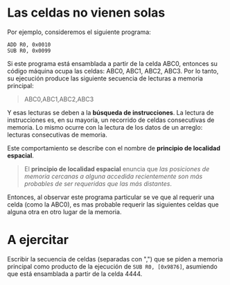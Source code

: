 # Las celdas no vienen solas

Por ejemplo, consideremos el siguiente programa:

```
ADD R0, 0x0010
SUB R0, 0x0099
```
Si este programa está ensamblada a partir de la celda ABC0, entonces su código máquina ocupa las celdas: ABC0, ABC1, ABC2, ABC3. Por lo tanto, su ejecución produce las siguiente secuencia de lecturas a memoria principal:
> ABC0,ABC1,ABC2,ABC3

Y esas lecturas se deben a la **búsqueda de instrucciones**. La lectura de instrucciones es, en su mayoría, un recorrido de celdas consecutivas de memoria. Lo mismo ocurre con la lectura de los datos de un arreglo: lecturas consecutivas de memoria.

Este comportamiento se describe con el nombre de **principio de localidad espacial**. 

> El **principio de localidad espacial** enuncia que *las posiciones de memoria cercanas a alguna accedida recientemente son más probables de ser requeridas que las más distantes*.

Entonces, al observar este programa particular se ve que al requerir una celda (como la ABC0), es mas probable requerir las siguientes celdas que alguna otra en otro lugar de la memoria.

# A ejercitar

Escribir la secuencia de celdas (separadas con ",") que se piden a memoria principal como producto de la ejecución de `SUB R0, [0x9876]`, asumiendo que está ensamblada a partir de la celda 4444. 